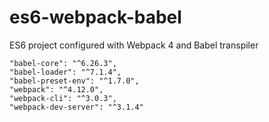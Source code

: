 # es6-webpack-babel
ES6  project configured with Webpack 4 and Babel transpiler

    "babel-core": "^6.26.3",
    "babel-loader": "^7.1.4",
    "babel-preset-env": "^1.7.0",
    "webpack": "^4.12.0",
    "webpack-cli": "^3.0.3",
    "webpack-dev-server": "^3.1.4"
